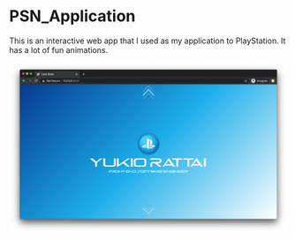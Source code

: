 # PSN_Application

This is an interactive web app that I used as my application to PlayStation. It has a lot of fun animations.

![screenshot](screenshot.png)

